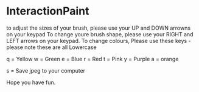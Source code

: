 # InteractionPaint

to adjust the sizes of your brush, please use your UP and DOWN arrowns on your keypad
To change youre brush shape, please use your RIGHT and LEFT arrows on your keypad.
To change colours, Please use these keys - please note these are all Lowercase
  
  q = Yellow
  w = Green
  e = Blue
  r = Red
  t = Pink
  y = Purple
  a = orange
  
  s = Save jpeg to your computer
  
Hope you have fun. 
